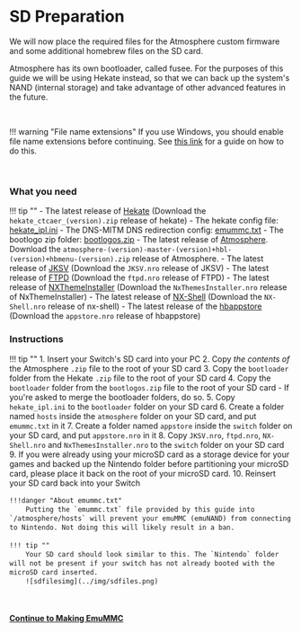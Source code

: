 # SD Preparation

We will now place the required files for the Atmosphere custom firmware and some additional homebrew files on the SD card.

Atmosphere has its own bootloader, called fusee. For the purposes of this guide we will be using Hekate instead, so that we can back up the system's NAND (internal storage) and take advantage of other advanced features in the future.

&nbsp;

!!! warning "File name extensions"
    If you use Windows, you should enable file name extensions before continuing. See [this link](../../extras/showing_file_extensions.md) for a guide on how to do this.

&nbsp;

### What you need

!!! tip ""
    - The latest release of <a href="https://github.com/CTCaer/Hekate/releases/" target="_blank">Hekate</a> (Download the `hekate_ctcaer_(version).zip` release of hekate)
    - The hekate config file: <a href="../../../files/emu/hekate_ipl.ini" download>hekate_ipl.ini</a>
    - The DNS-MITM DNS redirection config: <a href="../../../files/emummc.txt" download>emummc.txt</a>
    - The bootlogo zip folder: <a href="../../../files/bootlogos.zip" download>bootlogos.zip</a>
    - The latest release of <a href="https://github.com/Atmosphere-NX/Atmosphere/releases" target="_blank">Atmosphere</a>. Download the `atmosphere-(version)-master-(version)+hbl-(version)+hbmenu-(version).zip` release of Atmosphere.
    - The latest release of <a href="https://github.com/J-D-K/JKSV/releases" target="_blank">JKSV</a> (Download the `JKSV.nro` release of JKSV)
    - The latest release of <a href="https://github.com/mtheall/ftpd/releases" target="_blank">FTPD</a> (Download the `ftpd.nro` release of FTPD)
    - The latest release of <a href="https://github.com/exelix11/SwitchThemeInjector/releases" target="_blank">NXThemeInstaller</a> (Download the `NxThemesInstaller.nro` release of NxThemeInstaller)
    - The latest release of <a href="https://github.com/joel16/NX-Shell/releases" target="_blank">NX-Shell</a> (Download the `NX-Shell.nro` release of nx-shell)
    - The latest release of the <a href="https://github.com/vgmoose/hb-appstore/releases" target="_blank">hbappstore</a> (Download the `appstore.nro` release of hbappstore)

### Instructions

!!! tip ""
    1. Insert your Switch's SD card into your PC
    2. Copy *the contents of* the Atmosphere `.zip` file to the root of your SD card
    3. Copy the `bootloader` folder from the Hekate `.zip` file to the root of your SD card
    4. Copy the `bootloader` folder from the `bootlogos.zip` file to the root of your SD card
          - If you're asked to merge the bootloader folders, do so.
    5. Copy `hekate_ipl.ini` to the `bootloader` folder on your SD card
    6. Create a folder named `hosts` inside the `atmosphere` folder on your SD card, and put `emummc.txt` in it
    7. Create a folder named `appstore` inside the `switch` folder on your SD card, and put `appstore.nro` in it
    8. Copy `JKSV.nro`, `ftpd.nro`, `NX-Shell.nro` and `NxThemesInstaller.nro` to the `switch` folder on your SD card
    9. If you were already using your microSD card as a storage device for your games and backed up the Nintendo folder before partitioning your microSD card, please place it back on the root of your microSD card.
    10. Reinsert your SD card back into your Switch

    !!!danger "About emummc.txt"
        Putting the `emummc.txt` file provided by this guide into `/atmosphere/hosts` will prevent your emuMMC (emuNAND) from connecting to Nintendo. Not doing this will likely result in a ban.

    !!! tip ""
        Your SD card should look similar to this. The `Nintendo` folder will not be present if your switch has not already booted with the microSD card inserted.
        ![sdfilesimg](../img/sdfiles.png)

&nbsp;

#### [Continue to Making EmuMMC <i class="fa fa-arrow-circle-right fa-lg"></i>](making_emummc.md)
